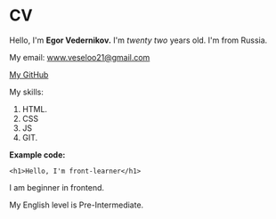 # CV

Hello, I'm **Egor Vedernikov.** I'm *twenty two* years old. I'm from Russia.

My email: <www.veseloo21@gmail.com>

[My GitHub](https://github.com/front-learner)

My skills:
1. HTML. 
2. CSS
3. JS
4. GIT.


**Example code:**
```
<h1>Hello, I'm front-learner</h1>

```
I am beginner in frontend.

My English level is Pre-Intermediate.
